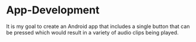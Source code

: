 # App-Development
It is my goal to create an Android app that includes a single button that can be pressed which would result in a variety of audio clips being played.
